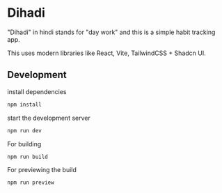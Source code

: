 # Dihadi

"Dihadi" in hindi stands for "day work" and this is a simple habit tracking app.

This uses modern libraries like React, Vite, TailwindCSS + Shadcn UI.


## Development

install dependencies

```bash
npm install
```

start the development server

```bash
npm run dev
```

For building
```bash
npm run build
```

For previewing the build
```bash
npm run preview
```